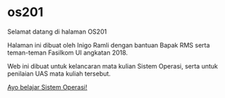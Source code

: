 # os201
Selamat datang di halaman OS201

Halaman ini dibuat oleh Inigo Ramli dengan bantuan Bapak RMS serta teman-teman Fasilkom UI angkatan 2018.

Web ini dibuat untuk kelancaran mata kulian Sistem Operasi, serta untuk penilaian UAS mata kuliah tersebut.

[Ayo belajar Sistem Operasi!](/os201/URLs)
